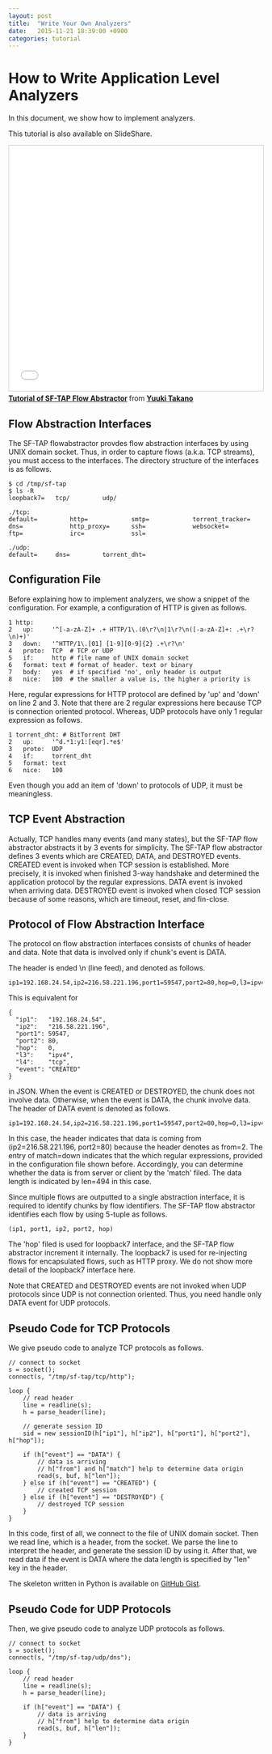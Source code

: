 ```yaml
---
layout: post
title:  "Write Your Own Analyzers"
date:   2015-11-21 18:39:00 +0900
categories: tutorial
---
```


# How to Write Application Level Analyzers

In this document, we show how to implement analyzers.

This tutorial is also available on SlideShare.

<iframe src="//www.slideshare.net/slideshow/embed_code/key/jjAp6Xd5H3LNh" width="595" height="485" frameborder="0" marginwidth="0" marginheight="0" scrolling="no" style="border:1px solid #CCC; border-width:1px; margin-bottom:5px; max-width: 100%;" allowfullscreen> </iframe> <div style="margin-bottom:5px"> <strong> <a href="//www.slideshare.net/ytakano/tutorialf-of-sftap-flow-abstractor" title="Tutorial of SF-TAP Flow Abstractor" target="_blank">Tutorial of SF-TAP Flow Abstractor</a> </strong> from <strong><a href="//www.slideshare.net/ytakano" target="_blank">Yuuki Takano</a></strong> </div>

## Flow Abstraction Interfaces

The SF-TAP flowabstractor provdes flow abstraction interfaces by using UNIX domain socket.
Thus, in order to capture flows (a.k.a. TCP streams),
you must access to the interfaces.
The directory structure of the interfaces is as follows.

    $ cd /tmp/sf-tap
    $ ls -R
    loopback7=   tcp/         udp/

    ./tcp:
    default=         http=            smtp=            torrent_tracker=
    dns=             http_proxy=      ssh=             websocket=
    ftp=             irc=             ssl=

    ./udp:
    default=     dns=         torrent_dht=

## Configuration File

Before explaining how to implement analyzers,
we show a snippet of the configuration.
For example, a configuration of HTTP is given as follows.

    1 http:
    2   up:     '^[-a-zA-Z]+ .+ HTTP/1\.(0\r?\n|1\r?\n([-a-zA-Z]+: .+\r?\n)+)'
    3   down:   '^HTTP/1\.[01] [1-9][0-9]{2} .+\r?\n'
    4   proto:  TCP  # TCP or UDP
    5   if:     http # file name of UNIX domain socket
    6   format: text # format of header. text or binary
    7   body:   yes  # if specified 'no', only header is output
    8   nice:   100  # the smaller a value is, the higher a priority is

Here, regular expressions for HTTP protocol are defined by 'up' and 'down' on
line 2 and 3.
Note that there are 2 regular expressions here because TCP is connection oriented protocol.
Whereas, UDP protocols have only 1 regular expression as follows.

    1 torrent_dht: # BitTorrent DHT
    2   up:     '^d.*1:y1:[eqr].*e$'
    3   proto:  UDP
    4   if:     torrent_dht
    5   format: text
    6   nice:   100

Even though you add an item of 'down' to protocols of UDP,
it must be meaningless.

## TCP Event Abstraction

Actually, TCP handles many events (and many states),
but the SF-TAP flow abstractor abstracts it by 3 events for simplicity.
The SF-TAP flow abstractor defines 3 events which are
CREATED, DATA, and DESTROYED events.
CREATED event is invoked when TCP session is established.
More precisely, it is invoked when finished 3-way handshake and
determined the application protocol by the regular expressions.
DATA event is invoked when arriving data.
DESTROYED event is invoked when closed TCP session because of
some reasons, which are timeout, reset, and fin-close.

## Protocol of Flow Abstraction Interface

The protocol on flow abstraction interfaces consists of chunks
of header and data.
Note that data is involved only if chunk's event is DATA.

The header is ended \n (line feed), and denoted as follows.

    ip1=192.168.24.54,ip2=216.58.221.196,port1=59547,port2=80,hop=0,l3=ipv4,l4=tcp,event=CREATED\n

This is equivalent for

    {
      "ip1":   "192.168.24.54",
      "ip2":   "216.58.221.196",
      "port1": 59547,
      "port2": 80,
      "hop":   0,
      "l3":    "ipv4",
      "l4":    "tcp",
      "event": "CREATED"
    }

in JSON. When the event is CREATED or DESTROYED, the chunk does not involve data.
Otherwise, when the event is DATA, the chunk involve data.
The header of DATA event is denoted as follows.

    ip1=192.168.24.54,ip2=216.58.221.196,port1=59547,port2=80,hop=0,l3=ipv4,l4=tcp,event=DATA,from=2,match=down,len=494\n

In this case, the header indicates that
data is coming from (ip2=216.58.221.196, port2=80) because
the header denotes as from=2.
The entry of match=down indicates that the which regular expressions,
provided in the configuration file shown before.
Accordingly, you can determine whether the data is from server or client
by the 'match' filed.
The data length is indicated by len=494 in this case.

Since multiple flows are outputted to a single abstraction interface,
it is required to identify chunks by flow identifiers.
The SF-TAP flow abstractor identifies each flow by using 5-tuple as follows.

    (ip1, port1, ip2, port2, hop)

The 'hop' filed is used for loopback7 interface,
and the SF-TAP flow abstractor increment it internally.
The loopback7 is used for re-injecting flows for encapsulated flows,
such as HTTP proxy.
We do not show more detail of the loopback7 interface here.

Note that CREATED and DESTROYED events are not invoked when UDP protocols
since UDP is not connection oriented.
Thus, you need handle only DATA event for UDP protocols.

## Pseudo Code for TCP Protocols

We give pseudo code to analyze TCP protocols as follows.

    // connect to socket
    s = socket();
    connect(s, "/tmp/sf-tap/tcp/http");

    loop {
        // read header
        line = readline(s);
        h = parse_header(line);
    
        // generate session ID
        sid = new sessionID(h["ip1"], h["ip2"], h["port1"], h["port2"], h["hop"]);
    
        if (h["event"] == "DATA") {
            // data is arriving
            // h["from"] and h["match"] help to determine data origin
            read(s, buf, h["len"]);
        } else if (h["event"] == "CREATED") {
            // created TCP session
        } else if (h["event"] == "DESTROYED") {
            // destroyed TCP session
        }
    }

In this code, first of all, we connect to the file of UNIX domain socket.
Then we read line, which is a header, from the socket.
We parse the line to interpret the header, and generate the session ID by using
it.
After that, we read data if the event is DATA where
the data length is specified by "len" key in the header.

The skeleton written in Python is available on [GitHub Gist](https://gist.github.com/ytakano/87fcb3377df3c29c60c3 "GitHub Gist").

## Pseudo Code for UDP Protocols

Then, we give pseudo code to analyze UDP protocols as follows.

    // connect to socket
    s = socket();
    connect(s, "/tmp/sf-tap/udp/dns");

    loop {
        // read header
        line = readline(s);
        h = parse_header(line);
    
        if (h["event"] == "DATA") {
            // data is arriving
            // h["from"] help to determine data origin
            read(s, buf, h["len"]);
        }
    }
